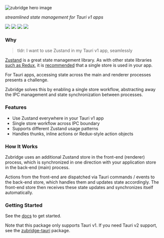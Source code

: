 <picture>
  <source media="(prefers-color-scheme: dark)" srcset="./resources/zubridge-readme-hero-dark.png"/>
  <source media="(prefers-color-scheme: light)" srcset="./resources/zubridge-readme-hero-light.png"/>
  <img alt="zubridge hero image" src="./resources/zubridge-readme-hero-light.png"/>
</picture>

_streamlined state management for Tauri v1 apps_

<a href="https://www.npmjs.com/package/zubridge-electron" alt="NPM Version">
  <img src="https://img.shields.io/npm/v/zubridge-electron" /></a>
<a href="https://www.npmjs.com/package/zubridge-electron" alt="NPM Downloads">
  <img src="https://img.shields.io/npm/dw/zubridge-electron" /></a>
<a href="https://www.npmjs.com/package/zubridge-tauri" alt="NPM Version">
  <img src="https://img.shields.io/npm/v/zubridge-tauri" /></a>
<a href="https://www.npmjs.com/package/zubridge-tauri" alt="NPM Downloads">
  <img src="https://img.shields.io/npm/dw/zubridge-tauri" /></a>

### Why

> tldr: I want to use Zustand in my Tauri v1 app, seamlessly

[Zustand](https://github.com/pmndrs/zustand) is a great state management library. As with other state libraries [such as Redux](https://redux.js.org/tutorials/fundamentals/part-4-store#redux-store), it is [recommended](https://zustand.docs.pmnd.rs/guides/flux-inspired-practice#recommended-patterns) that a single store is used in your app.

For Tauri apps, accessing state across the main and renderer processes presents a challenge.

Zubridge solves this by enabling a single store workflow, abstracting away the IPC management and state synchronization between processes.

### Features

- Use Zustand everywhere in your Tauri v1 app
- Single store workflow across IPC boundary
- Supports different Zustand usage patterns
- Handles thunks, inline actions or Redux-style action objects

### How It Works

Zubridge uses an additional Zustand store in the front-end (renderer) process, which is synchronized in one direction with your application store in the back-end (main) process.

Actions from the front-end are dispatched via Tauri commands / events to the back-end store, which handles them and updates state accordingly. The front-end store then receives these state updates and synchronizes itself automatically.

### Getting Started

See the [docs](./packages/zubridge-tauri-v1/docs/getting-started.md) to get started.

Note that this package only supports Tauri v1. If you need Tauri v2 support, see the [zubridge-tauri](https://github.com/goosewobbler/zubridge-electron/tree/main/packages/zubridge-tauri) package.
